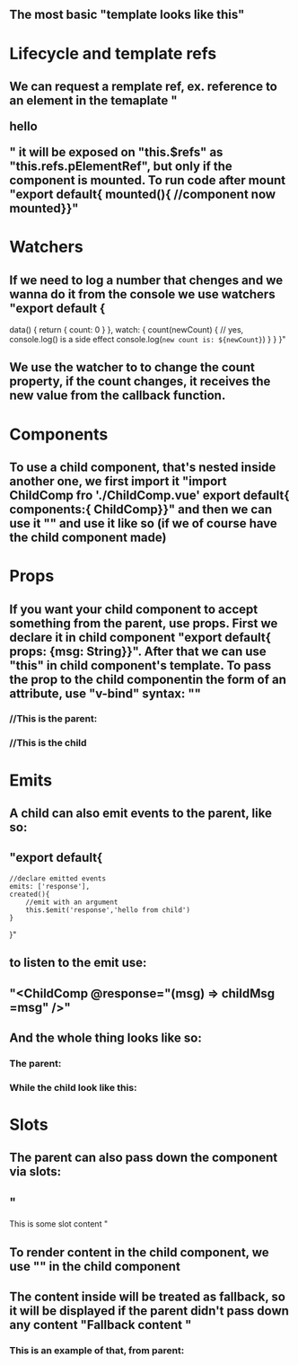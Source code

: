 ## The most basic "template looks like this"
### <script>
    export default{
        return{
            //some value
        }
    }
    </script>
    <template>
        //whatever you want to put here
    </template>
## To add dynamicly changing text:
### <script>
    export default{
        //im declaring some reactive states here
        data(){
            return{
                message: 'This is my text'
            }
        }
    }
    </script>
    //now adding the 'formatting' part
    <template>
    //im actually gonna reverse my whole message
    <h1>{{message.split('').reverse().join('')}}</h1>
    </template>
## Mustaches "{}" are only used for text interpolation; to bind attributes to a dynamic value we use "v-bind", ex. "<div v-bind:id="someID"></div>"; you can also just use the shortened version "<div :id="someID"></div>"; to use it something else other than ID, you just switch it up, like so:
#### //this is the JS part

    <script>
        export default{
            data(){
                return{
                    titleClass='title'
                }
            }
        }
    </script>

    //here is the html part 

    <template>
    //because we named the title's class "title", we now can refer to it as so
    <h1 :Class="title">Make me pretty(pink)!</h1>

    //here starts the "css" part
    <style>
    .title{
        color:pink;
    }
    </style>
## Event listeners
## We can listen to DOM by using "<button v-on:click="increment">{{count}}</button>" or the shortened version of it "<button @click="increment">{{count}}</button>". you can me it properly work by addding methods option, like so:
### //JS
    <script>
        export default{
            data(){
                return{
                    //we will count up from -5, becuase that's fun
                    count: -5
                }
            },
            //now we use methods to add some functionality
            methods:{
                increment(){
                    //we're refrencing the count instance by using "this.<name>"
                    this.count++
            }
        }
        }
        </script>
        <template>
            <button @click="increment">It's now: {{count}}</button>
        </template>
# Form bindings
## if we use both v-bind and v-on, we can create two-way binding on input elements, ex. "<inut :value="text" @input="onInput">" and "methods: { onInput(e){ this.text = e.target.value}}". You can for example make a text field to input stuff!
## But you can always just simplify it to: <input v-model="text">. v-model works also on checkboxes, radio buttons & select dropdowns
### //js
    <script>
        export default{
            data(){
                return{
                    text: ''
                }
            },
            methods:{
                onInput(a){
                    this.text= a.target.value
                }
            }
        }
    </script>
    <template>
        <input v-model="text" placeholder="Type here">
        //here is what youre typing:
        <p>{{text}}</p>
    </template>
# Conditional rendering
## We can use ifs! "<h1 v-if="awesome">That's amazing, i love ifs!</h1>" as well as v-else or v-else-if "<h1 v-if="awesome">That's amazing, i love ifs!</h1> <h1 v-else> I dont really enjoy else if and else :c</h1>". we will also implement toggle to switch between them
### 
    <script>
        export default{
            data(){
                return{
                    love: true
                }
            },
            methods:{
                toggle(){
                    this.love != this.love
                }
            }
        }
    </script>

    <template>
    <button @click="toggle">Toggle</button>
    <h1 v-if="love">Love ifs!</h1>
    <h1 v-else>I dont enjoy else :c</h1>
    </template>
# List rendering
## Using for! We can list elements based on a source array, like so: "<ul><li v-for="todo in todos" :key="todo.id"> {{todo.text}}</li></ul>". To update the list we have two options:
- ## 1. Call mutating methods on the source array "this.todos.push(newTodo)"
- ## 2. Replace the array with a new one "this.todos = this.todos.filter(/* ... */)"
## And as per usual, some example, careful, it's quite complex:
###
    <script>
        let id = 0
        export default{
            data(){
                return{
                    newTodo='',
                    todos: [
                        {id: id++, text: 'Basic todo 1'},
                        {id: id++, text: 'Basic todo 2'},
                        {id: id++, text: 'Basic todo 3'}
                    ]
                }
            },
            methods:{
                addTodo(){
                    this.todos.push({id: id++, text: this.newTodo})
                    this.newTodo=''
                }
                removeTodo(){
                    this.todos = this.todos.filter((a) => a!==todo)
                }

            }
        }
    </script>
    //tworzymy formularz do wpisywania
    <template>
        <form @submit.prevent="addTodo">
        <input v-model="newTodo">
        <button>Add a new Todo </button>
        </form>
        <ul>
        <li v-for="todo in todos" :key="todo.id">
        {{todo.text}}
        <button @click="removeTodo(todo)">x</button>
        </li>
        </ul>
    </template>

# Computed property
## First we just add a toggle functionality with a done property, as so: "<li v-for="todo in todos"> <input type="checkbox" v-model="todo.done"> </li>
## We can also add a checkbox in order to be able to hide completed todos, but not neccessarily delete them yet and also filter them, using computed property. "export default{ //... computed:{ filteredTodos(){ //return filtered todos based on this.hideCompleted}}}" and "<li v-for="todo in todos"> <li v-for="todo in filteredTodos">"

### 
    <script>
let id = 0

export default {
  data() {
    return {
      newTodo: '',
      hideCompleted: false,
      todos: [
        { id: id++, text: 'Learn HTML', done: true },
        { id: id++, text: 'Learn JavaScript', done: true },
        { id: id++, text: 'Learn Vue', done: false }
      ]
    }
  },
  computed: {
    filteredTodos() {
      return this.hideCompleted
        ? this.todos.filter((t) => !t.done)
        : this.todos
    }
  },
  methods: {
    addTodo() {
      this.todos.push({ id: id++, text: this.newTodo, done: false })
      this.newTodo = ''
    },
    removeTodo(todo) {
      this.todos = this.todos.filter((t) => t !== todo)
    }
  }
}
    </script>

<template>
  <form @submit.prevent="addTodo">
    <input v-model="newTodo">
    <button>Add Todo</button>
  </form>
  <ul>
    <li v-for="todo in filteredTodos" :key="todo.id">
      <input type="checkbox" v-model="todo.done">
      <span :class="{ done: todo.done }">{{ todo.text }}</span>
      <button @click="removeTodo(todo)">X</button>
    </li>
  </ul>
  <button @click="hideCompleted = !hideCompleted">
    {{ hideCompleted ? 'Show all' : 'Hide completed' }}
  </button>
</template>

<style>
.done {
  text-decoration: line-through;
}
</style>

# Lifecycle and template refs
## We can request a remplate ref, ex. reference to an element in the temaplate "<p ref="pElementRef">hello</p>" it will be exposed on "this.$refs" as "this.refs.pElementRef", but only if the component is mounted. To run code after mount "export default{ mounted(){ //component now mounted}}"

### <script>
export default {
  mounted(){
  this.$refs.pElementRef.textContent = "Wow! It works!"
  }
}
</script>

<template>
  <p ref="pElementRef">hello</p>
</template>

# Watchers
## If we need to log a number that chenges and we wanna do it from the console we use watchers "export default {
  data() {
    return {
      count: 0
    }
  },
  watch: {
    count(newCount) {
      // yes, console.log() is a side effect
      console.log(`new count is: ${newCount}`)
    }
  }
}"
## We use the watcher to to change the count property, if the count changes, it receives the new value from the callback function.
### 
<script>
    export default{
        data(){
            return{
                todoId: 1,
                todoData: null
            }
        },
        methods:{
            async fetchData(){
                this.todoData = null
                const res = await fetch(`https://jsonplaceholder.typicode.com/todos/${this.todoId}`)
                this.todoData = await res.json()
            }
        },
        mounted(){
            this.fetchData()
        },
        watch(){
            todoId(){
                this.todoData()
            }
        }
    }
</script>
<template>
    <p>Todo id: {{todoID}}</p>
    <button @click="todoId++">Fetch next todo </button>
    <p v-if="!todoData">Loading...</p>
    <pre v-else>{{todoData}} </pre>
</template>

# Components
## To use a child component, that's nested inside another one, we first import it "import ChildComp fro './ChildComp.vue' export default{ components:{ ChildComp}}" and then we can use it "<ChildComp />" and use it like so (if we of course have the child component made)
### 
<script>
    import ChildComp from './ChildComp.vue'
    export default{
        components:{
            ChildComp
        }
    }
</script>
<template>
//this will call our child component and execute it
<ChildComp />
</template>

# Props
## If you want your child component to accept something from the parent, use props. First we declare it in child component "export default{ props: {msg: String}}". After that we can use "this" in child component's template. To pass the prop to the child componentin the form of an attribute, use "v-bind" syntax: "<ChildComp :msg="Hello">"
### //This is the parent:
<script>
    import ChildComp from './ChildComp.vue'
    export default{
        components:{
            ChildComp
        },
        data:{
            return{
                greetings: "Hi, it's me, the parent"
            }
            }
    }
</script>
<template>
    <Childcomp :msg="greetings"/>
</template>

### //This is the child
### <script>
export default {
  props: {
    msg: String
  }
}
</script>

<template>
  <h2>{{ msg || 'No props passed yet' }}</h2>
</template>

# Emits
## A child can also emit events to the parent, like so:
## "export default{
    //declare emitted events
    emits: ['response'],
    created(){
        //emit with an argument
        this.$emit('response','hello from child')
    }
}"
## to listen to the emit use:
## "<ChildComp @response="(msg) => childMsg =msg" />"
## And the whole thing looks like so:
### The parent:
### <script>
import ChildComp from './ChildComp.vue'

export default {
  components: {
    ChildComp
  },
  data() {
    return {
      childMsg: 'No child msg yet'
    }
  }
}
</script>

<template>
  <ChildComp @response="(msg) => childMsg=msg"/>
  <p>{{ childMsg }}</p>
</template>

### While the child look like this:
### <script>
export default {
  emits: ['response'],
  created() {
    this.$emit('response', 'hello from child')
  }
}
</script>

<template>
  <h2>Child component</h2>
</template>

# Slots
## The parent can also pass down the component via slots:
## "<ChildComp>
This is some slot content
</ChildComp> "

## To render content in the child component, we use "<slot/>" in the child component
## The content inside will be treated as fallback, so it will be displayed if the parent didn't pass down any content "<slot>Fallback content </slot>"
### This is an example of that, from parent:
### <script>
    import ChildComp from './ChildComp.vue'
    export default{
        components:{
            ChildComp
        },
        data(){
            return{
                msg: 'This is from parent'
            }
        }
    }
    </script>
    <template>
    <ChildComp>{{msg}}. Hope you see this. </ChildComp>
    </template>

### And the child:
### <template>
<slot>This is fallback content, in case parent doesn't text you</slot>
</template>